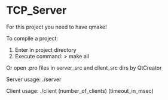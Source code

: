 # TCP_Server

For this project you need to have qmake!

To compile a project:
1) Enter in project directory
2) Execute command: > make all

Or open .pro files in server_src and client_src dirs by QtCreator

Server usage:
./server

Client usage:
./client (number_of_clients) (timeout_in_msec)
